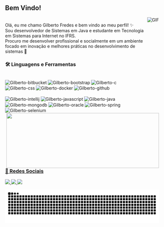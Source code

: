 ## Bem Vindo!


<img align="right" alt="GIF" src="https://media.giphy.com/media/L1R1tvI9svkIWwpVYr/giphy.gif" height="260" />
<br>
Olá, eu me chamo Gilberto Fredes e bem vindo ao meu perfil! ✨<br>
Sou desenvolvedor de Sistemas em Java e estudante em Tecnologia em Sistemas para Internet no IFRS. <br> 
Procuro me desenvolver profissional e socialmente em um ambiente focado em inovação e melhores práticas no desenvolvimento de sistemas 💝
<br>

<h3>🛠️ Linguagens e Ferramentas</h3>

<div style="display: inline_block"> <br>
  <img align="center" alt="Gilberto-bitbucket" height="30" width="40" src="https://cdn.jsdelivr.net/gh/devicons/devicon/icons/bitbucket/bitbucket-original-wordmark.svg" />
  <img align="center" alt="Gilberto-bootstrap" height="30" width="40" src="https://cdn.jsdelivr.net/gh/devicons/devicon/icons/bootstrap/bootstrap-original.svg" />
  <img align="center" alt="Gilberto-c" height="30" width="40" src="https://cdn.jsdelivr.net/gh/devicons/devicon/icons/c/c-original.svg" />
  <img align="center" alt="Gilberto-css" height="30" width="40" src="https://cdn.jsdelivr.net/gh/devicons/devicon/icons/css3/css3-original-wordmark.svg" />  
  <img align="center" alt="Gilberto-docker" height="30" width="40" src="https://cdn.jsdelivr.net/gh/devicons/devicon/icons/docker/docker-original.svg" />  
  <img align="center" alt="Gilberto-github" height="30" width="40" src="https://cdn.jsdelivr.net/gh/devicons/devicon/icons/git/git-original.svg" /></br></br>
  <img align="center" alt="Gilberto-intellij" height="30" width="40" src="https://cdn.jsdelivr.net/gh/devicons/devicon/icons/intellij/intellij-original.svg" />
  <img align="center" alt="Gilberto-javascript" height="30" width="40" src="https://cdn.jsdelivr.net/gh/devicons/devicon/icons/javascript/javascript-original.svg" />
  <img align="center" alt="Gilberto-java" height="30" width="40" src="https://cdn.jsdelivr.net/gh/devicons/devicon/icons/java/java-original.svg" />
  <img align="center" alt="Gilberto-mongodb" height="30" width="40" src="https://cdn.jsdelivr.net/gh/devicons/devicon/icons/mongodb/mongodb-original.svg" />
  <img align="center" alt="Gilberto-oracle" height="30" width="40" src="https://cdn.jsdelivr.net/gh/devicons/devicon/icons/oracle/oracle-original.svg" />
  <img align="center" alt="Gilberto-spring" height="30" width="40" src="https://cdn.jsdelivr.net/gh/devicons/devicon/icons/spring/spring-original.svg" />
  <img align="center" alt="Gilberto-selenium" height="30" width="40" src="https://cdn.jsdelivr.net/gh/devicons/devicon/icons/selenium/selenium-original.svg" />
          
  
</div> 

<div>
  <a href="https://github.com/Gilberto491">
  <img align="right" height="180em" width="500" src="https://github-readme-stats.vercel.app/api/top-langs/?username=Gilberto491&layout=compact&langs_count=16&theme=dracula"/>
</div>
<br>
<h3>🦊 Redes Sociais</h3>

<a target="_blank" href="https://www.instagram.com/junior_fredes/">
  <img src="https://media.giphy.com/media/CbIM7u9TxvSs1KXwfD/giphy.gif" width="47"/>
</a>

<a target="_blank" href="https://www.linkedin.com/in/gilbertofredes/">
  <img src="https://media.giphy.com/media/HQTYdpx1yhxWpugAi2/giphy.gif" width="60"/>
</a>

<a target="_blank" href="https://github.com/Gilberto491/">
  <img src="https://media4.giphy.com/media/KzJkzjggfGN5Py6nkT/giphy.gif?cid=790b761141627cef545ec3ddd7f73a1cdd8d568f4497d1cb&rid=giphy.gif&ct=s" width="50"/>
</a> 

![snake gif](https://github.com/Gilberto491/Gilberto491/blob/output/github-contribution-grid-snake.svg)
